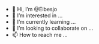 - 👋 Hi, I’m @Eibesjo
- 👀 I’m interested in ...
- 🌱 I’m currently learning ...
- 💞️ I’m looking to collaborate on ...
- 📫 How to reach me ...

<!---
Eibesjo/Eibesjo is a ✨ special ✨ repository because its `README.md` (this file) appears on your GitHub profile.
You can click the Preview link to take a look at your changes.
--->
